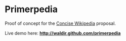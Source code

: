 Primerpedia
=========

Proof of concept for the [Concise Wikipedia](http://meta.wikimedia.org/wiki/Concise_Wikipedia) proposal.

Live demo here: **http://waldir.github.com/primerpedia**
